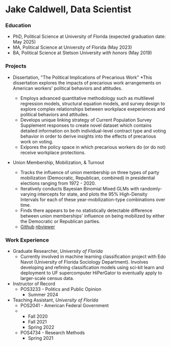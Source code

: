 # Jake Caldwell, Data Scientist

### Education
- PhD, Political Science at University of Florida (expected graduation date: May 2025)
- MA, Political Science at University of Florida (May 2023)
- BA, Political Science at Stetson University *with honors* (May 2019)

### Projects

- Dissertation, "The Political Implications of Precarious Work"
  *This dissertation explores the impacts of precarious work arrangements on American workers' political behaviors and attitudes.
  * Employs advanced quantitative methodology such as multilevel regression models, structural equation models, and survey design to explore complex relationships between workplace exeperiences and political behaviors and attitudes.
  * Develops unique linking strategy of Current Population Survey Supplement responses to create novel dataset which contains detailed information on both individual-level contract type and voting behavior in order to derive insights into the effects of precarious work on voting.
  * Exlpores the policy space in which precarious workers do (or do not) receive workplace protections.
 
- Union Membership, Mobilization, & Turnout
  * Tracks the influence of union membership on three types of party mobilization (Democratic, Republican, combined) in presidential elections ranging from 1972 - 2020.
  * Iteratively conducts Bayesian Binomial Mixed GLMs with randomly-varying intercepts for state, and plots the 95% High-Density Intervals for each of these year-mobilization-type combinations over time.
  * Finds there appears to be no statistically detectable difference between union memberships' influence on being mobilized by either the Democratic or Republican parties.
  * [Github](https://github.com/jakecaldwell1997/jakecaldwell1997.github.io/blob/main/Notebooks/UnionMobilization/Caldwell-UnionMobilization-04_23ipynb.ipynb)   [nbviewer](https://nbviewer.org/github/jakecaldwell1997/jakecaldwell1997.github.io/blob/main/Notebooks/UnionMobilization/Caldwell-UnionMobilization-04_23ipynb.ipynb)


### Work Experience

- Graduate Researcher, *University of Florida*
  * Currently involved in machine learning classification project with Edo Navot (University of Florida Sociology Department).  Involves developing and refining classification models using sci-kit learn and deployment to UF supercomputer HiPerGator to eventually apply to larger-scale census data.
- Instructor of Record
  * POS3233 - Politics and Public Opinion
    * Summer 2024
- Teaching Assistant, *University of Florida*
  * POS2041 - American Federal Government
  * * Fall 2020
    * Fall 2021
    * Spring 2022
  * POS4734 - Research Methods
    * Spring 2021
